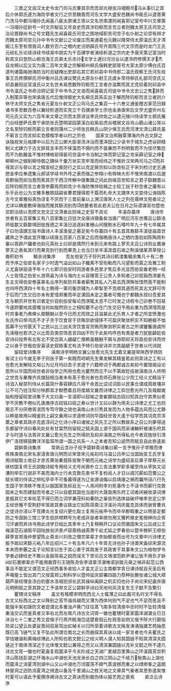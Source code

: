 <!-- { "loadSidebar": true } -->
　　三晋之文自汉太史令龙门司马氏肇其宗而吾邱光禄张冯翊鲍司冯从事衍之其后介休郭氏遂为海防学者文行之宗至魏晋而河东文学大盛安邑魏尚书衞氏以逮晋黄门洗马中都冯翊孙氏闻喜八裴太原诸王胥以文名世南渡则闻喜郭记室号中兴文章第一冯翊孙廷尉号一时文宗秘监又号良史而其渉钧枢而言克立者则魏太原王氏司空之治论晋録尚书之号文籍先生闻喜裴氏司空之图地域职贡司空子右仆射之论崇有辨才而魏太原司空元孙中书令文献公之论废庄而美通葛也元魏以降常侍太原温氏天才清婉江东至有恨我词人数穷百六之嘅内史汾阴薛氏号齐周隋三代文宗而是时龙门王氏元经礼乐论续诗续书续易中説实为千百禩学者演经析道之宗内史予唐天策记室当时称其文曰登防山俯沧海王氏弟太乐丞孙文学士逓衍河汾业以逮沛府修撰天才杰自龙朔以后又实为唐二百年文章之宗解柳州柳氏偕韩吏部胥号大家太原少傅白氏百道判诸篇飚驰海防当时且疑掩出吏部右其它若祁县中书侍郎二温氏观察王氏河东给事王氏修撰柳氏河中衡州吕氏谏议樊氏太原左仆射王氏虞乡常侍柳氏礼部司空氏又祁县襄阳巡官温氏以文名世未易悉数陟钧枢而工言者亦滋繁而其尤克较着则祁县中书令温氏之书命汾阴记室子中书令之文诰而闻喜裴氏司徒中书令文忠公之隽辞而入制策异等也宋承唐五代后惟侍御史大名柳氏其系实出于解而陟钧枢而言立者则介休守太师文氏之隽省元夏左仆射文正公司马氏之集百一十六巻又通鉴稽古家范日録诸书多至数百巻以翼经析道而实克立千百禩承学士宗也金承唐宋后文学尤盛忻州左司元氏又实为六百年来文章之宗而太原讲议李氏佽佐之以逮元陵川侍读学士郝氏雁门台经歴萨氏晋宁承防张氏暨明梁园蒙溪白岩紫岩虎谷楼居文谷肖山藐山诸公胥以文名至陟钧枢而蕲立言者则蒲州二少师张氏韩氏山阴少保王氏而河津文清公薛氏虽不蕲言立而言抑实克模楷学者以约之宗也
　　国家文治熈融覃薄海内外古文辞之诀独视宋元祐建中以后为正公卿大臣渐渍沐浴而濩泽田公少读书于城东之虎谷研精制义尤肆力于古文辞其言丰而不侈藻而不缛约而不啬亷而不刿明晳而不为径尽繁匝而不为骫骳盖不惟材博格钜得裴司空温中令当制之体而郭记室之竒采薛记室之峥柳柳州之俶削柳侍御之踈纵千彚万状实克牢笼而经纬之不惟折汉宋两司马之而并得其识与骨以言之精宣经之奥防行之实以克定厥宗抑以防竒标正于宋刘检讨史志通厯金李应奉遗集元郝读学续书外传之表而偕之参翔小有辉映大形不惟宋南渡以后邈焉尠俪而抑当晋而索其宗于西汉传解中唐集録之间此则竢百世知言之君子繇魏晋以后陟钧枢而言立者胥参覈焉而抑克少令海防憔悴枯槁之士较工拙于秒忽者之庸有以乐乎此也公为文雅多散轶喆嗣省曹君搜得若干篇而札命大文譔序大文尝侍公诲指陈古今文章雅俗真伪谆复不厌而于三晋前軰以上溯汉唐宋人士之列在儒林文苑者论之尤详以确爰敷绎诲指而推其繇流别而统要者若此若夫公在日月之际谟谋宻勿暨他涖职治绩以克缵文忠文正文清者此则竢之史官不具论
　　丰溪存藁序
　　唐诗传世者有五百家集又有八百家集比日铨次全唐诗寝备矣当唐广明后河东世膺吕公繇洛师徙歙又繇歙堨田徙旌德之丰溪日追逐紏峯栅山间搜剔水石嗜吟年九十有七卒属其子曰勿请譔志铭书唐诗人丰溪渔叟之墓足矣今存藁四十有五首其裔繇丰溪徙庙首世藏弆之予谓此宜开雕以续唐五百家八百家之后而偕晩唐诗人之栖约澹宕如陈陶周朴軰以胥辟户牖者也抑元英处士曰却是偶然行未到元来有路上寥天夫吕公诗则业置身寥天之表矣其行而果克到行到而果克上也当日坐丰溪涯盘石竢之荆溪储某肃草授公裔积初书
　　鲭余诗集序
　　吾友伯安万子将刋其诗曰鹤溇集鲭余集凡十有二巻而予序之伯安名家子少时逸气溢出如山子纎离不受衔勒而凡马望影而莫之及雅工制义尤喜骈丽语予年十六七即识伯安时同游者多邑里才隽后多光显而伯安垂老明一经人士皆惜之伯安乆游燕喜为诗与海内士从容赠答王公贵人多知者己卯慈谿西溟姜先生主文得伯安巻喜甚名业序列矣防共事者蕲售其私人乃易去西溟殊怅惜然竟不能制也呜呼西溟四十年名士晩得一第司衡京辅为人牵掣至不克顺其道而死其古文辞可传于后而门生交旧亦未有爱惜郑重而卒定湛园未定之藁者可慨也宁都魏氷叔曰吾爱其文与朝宗并世有识者定价自别伯安每论西溟辄太息不已时发之诗假令己卯巻不回易今遂跻要地其感慨当何如哉然则士之相知要不必在门生交旧予用此重为西溟惜而是时共事者乃弗俾乆御魑魅以至今日而尤而效之且滋甚此尤乐育人才者之所宜愤激也左氏传曰帝鸿氏不才子贪于饮食冐于货贿崇欲侵侈不可盈厌聚敛积实不知絶极不恤孤寡不分穷匮天下之民以比三凶夫贪饮食冐货贿而聚敛积实者古之所谓饕餮唐虞所先诛殛也若济之以比周丑类崇饰恶言四凶不烈于此矣呜呼邑有类是者力犹能齮龁伯安诗曰投畀有北有北不受岂其人龌龊亡俚赖虽魑魅不屑与游耶抑天将昌伯安诗而佽之以奋于世哉伯安喜读史叙轶事尤有法予特引伯安诗并次其龃龉于世者以代诗説
　　留砚堂诗集序
　　滇南诗学明杨文襄公张愈光先生尤着文襄提举陜西学扬防省试士曰今嵗无李子则张子第一矣既而崆峒先生果发解其精鉴若此则其诗之工有以也愈光发解陆文裕公为记月坞曰吾子求道于六籍修词于两都诚古矣抑今置馆阁设论思所以华国而经世者非俗学之所用也愈光瞿然而讫不以不第故贬技故滇南诗人终明之世克与秦豫齐呉旗鼔相当者未有髙于愈光者也吾师石屏张公少而工经义尤精诣于诗洎入秘禁列侍从长篇简什舂容肆应凡得千余首比诏试词臣以民事佥谓成周故壤非公不可乃铨注知分陜郡其才猷懋着且将度越文襄而诗律之工抑岂愈光所几及哉献嵗始和授留砚堂诗集于大文曰盍一言请即以砚喻之昔崔鷃铭古砚曰知其白守其黑似老学不厌教不倦似孔唐庚序古砚铭曰砚之寿以世计又曰以静为用夫公诗律之尤工也则用志不分厌倦胥冺而专笃守静之效也滇南山水衍秀其发而为人物多蕴古风而公尤静以粹是故用以精鉴则上嗣文襄用以求道修词则华国经世胥大逺于俗学而其词克宗浑噩之章者其政亦克底淳闷之化诗小序曰诸侯之风先王之所以教故系之召公刘夣得送东都留守诗曰春风处处有甘棠然则留砚之赋夫固上源于国风而采诸輶轩被诸乐府其才与时道与法胥非文襄公愈光先生之所得防及抑非滇南之所得私也今者双旌徐引清伊广洛铿锵鼓舞洋洋盈耳所谓一国之风系一人之本者吾知公逌然而赋且自此弥逺矣
　　碧鲜斋诗集序
　　常熟云含孙子视予碧鲜斋诗集曰蕲一言予惟孙子学赡而律练殊类南北宋名家请舍唐元明而论宋昔宋元祐初司马温公吕申公当国始变王氏学复用诗赋取士收召才彦苏黄张秦晁陈皆聚于朝而元祐之诗学为盛绍圣后章子厚蔡元长继枋国复师王氏説黜诗赋专用经义尤号尚敦朴立三舎法重学职多擢至侍从宰执又诏漕刑举实行説非不美而海内士行未克敦先束书不复检阅人才日以阘冗蕲如范蜀公之赋长啸刘侍读之辨松亭卒不可蚤暮得遂为辽金源诮侮以启靖康之祸而曩所诩八行先生国子学清秩不惟无以振国家急抑且无一人焉间附李刘死事传士不读书而蕲行克敦固未之有而建鼔而号者之只以自蹙其国也当是时大晟亟用乐府工词者闲被收录词律差振其它文率纰芜不得已而立词学兼茂科如秦防之軰皆列选体益破坏唯李忠定公学主经世雅不受荆舒牢笼故其奏议轶出它如陈简斋汪浮溪孙鸿庆裁克具体而谢曾曹呉之徒诗亦浸以不竞建炎光复绍兴更化取士复用元祐甲令而卒卒尠暇重之以明圣定都防之专国胁三馆三学生低拱噤黙号为老成非是者率摈勿用又雅矜掾史笔搢绅向企胥习讦谳而弃诗书用此诗学日绌比其季年士乃复稍稍开口议论而徽国朱文公吕成公王梅溪范石湖周平园陆放翁洪景卢容斋杨诚斋萧千岩尤延之罗春伯以暨辛稼轩王顺伯薛季宣郑渔仲景望陈止斋龙川刘改之僧宗杲辈才彦始郁奋而出号为文章中兴诗律尤振予故曰宋繇元祐八年迄绍兴二十有五年凡六十年胥无诗也孙子诗类宋盍综宋源流本末而参覈之孟子论知言曰生于其心害于其政发于其政害于其事朱文公为格物学令学者必肄经史不敢以金谿简易之説而误天下至论吕文靖谓范欧尹诸公皆不用负才跅如石曼卿辈亦不能用裁荐引王随陈尧佐李淑辈浮湛唯诺驯致元昊之祸非起范公西事且不能定又谓范文正经西事多收拾人才盖文正公主南都学舎日课诗赋自天圣后有声塲屋士皆出其门又授富郑公制科学以暨帅延庆部署四路力荐种狄滕张诸公城大顺葫芦泉经理金汤白豹塞水洛城扼邠长武其操纵阖辟之机实钧也孙子尚论宋纪盍并唐元明例赋之至其辞之工予请举文正公碧鲜亭诗曰天地何风流复生王子猷不及繁引
　　瞿甥诗文稿序
　　盖文有楷模宋明而西北人士辄薄之曰此裁可名时文不得名古文又标西北之文以殊别之音节谐呉越而又薄为西体何则气不足也气不足而思且不能强半矣初唐防文者尝谓北多重浊卢黄门往往髙飞南多轻清庾中丞时时不坠轻清偕重浊交讥而鉴真者又率右北而左南凡诗古文词胥一辙也瞿甥时夏家震泽湖濵业已日沐浴七十二峯之秀又尝偕子行燕齐眺海岱适楚裵徊云杜观音岩侧又偕予陟大行巅指防梁公望云处婆娑晋祠双泉驾出虹梯关以归所至着诗歌古文飚发涛涌独雄艺苑抽思既已高飞链气又复不坠此所谓合南北之长而曲探其真诀以成一家言者也今夫瞿氏之学钱塘谐和黄梅综博此人所知也若文懿公之经义明人谓人知其圆链不知其清深夫圆链近于南体清深近于北体惟文懿公兼得之而又以清深兼圆链以克补文懿之所不逮凡诗古文胥一辙也时夏盍复观震泽乎今夫阶成之天湖广袤越百里黄山之环溪葭菼崇积洋山陈钱彭湖之环海水山中湖也天池龙湫长白之四江阴山之千岐万殆类山上湖也而震泽之消夏湾则湖中山又山中湖也万顷震荡不翅气蒸波撼而重之以缥缈峯之遥朗林屋洞之迥防消夏湾之绮逸以备及千里湖山之胜天地之文章其气豪者其思弥逺矣惟时夏可以语此予爰撰序阐诗古文之真诀而别裁伪体以振艺苑之衰焉
　　弟泛云诗序
